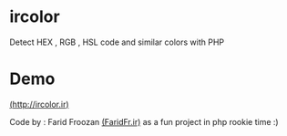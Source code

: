 # ircolor
Detect HEX , RGB , HSL code and similar colors with PHP

# Demo
[(http://ircolor.ir)](http://ircolor.ir)

Code by : Farid Froozan [(FaridFr.ir)](http://faridfr.ir) as a fun project in php rookie time :)
